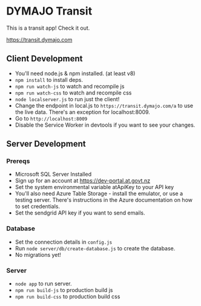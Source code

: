 # DYMAJO Transit
This is a transit app! Check it out.

<https://transit.dymajo.com>

## Client Development
- You'll need node.js & npm installed. (at least v8)
- `npm install` to install deps.
- `npm run watch-js` to watch and recompile js
- `npm run watch-css` to watch and recompile css
- `node localserver.js` to run just the client!
- Change the endpoint in local.js to `https://transit.dymajo.com/a` to use the live data. There's an exception for localhost:8009.
- Go to `http://localhost:8009`
- Disable the Service Worker in devtools if you want to see your changes.

## Server Development

### Prereqs
- Microsoft SQL Server Installed
- Sign up for an account at <https://dev-portal.at.govt.nz>
- Set the system environmental variable atApiKey to your API key
- You'll also need Azure Table Storage - install the emulator, or use a testing server. There's instructions in the Azure documentation on how to set credentials.
- Set the sendgrid API key if you want to send emails.

### Database
- Set the connection details in `config.js`
- Run `node server/db/create-database.js` to create the database.
- No migrations yet! 

### Server
- `node app` to run server.
- `npm run build-js` to production build js
- `npm run build-css` to production build css